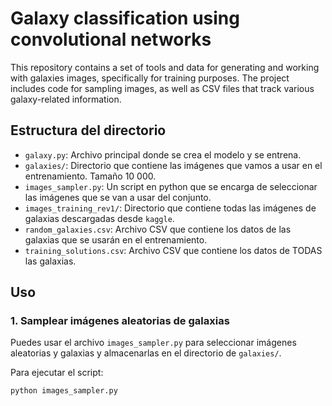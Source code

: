 # Galaxy classification using convolutional networks

This repository contains a set of tools and data for generating and working with galaxies images, specifically for training purposes. The project includes code for sampling images, as well as CSV files that track various galaxy-related information.

## Estructura del directorio

- `galaxy.py`: Archivo principal donde se crea el modelo y se entrena.
- `galaxies/`: Directorio que contiene las imágenes que vamos a usar en el entrenamiento. Tamaño 10 000.
- `images_sampler.py`: Un script en python que se encarga de seleccionar las imágenes que se van a usar del conjunto.
- `images_training_rev1/`: Directorio que contiene todas las imágenes de galaxias descargadas desde `kaggle`.
- `random_galaxies.csv`: Archivo CSV que contiene los datos de las galaxias que se usarán en el entrenamiento.
- `training_solutions.csv`: Archivo CSV que contiene los datos de TODAS las galaxias.

## Uso

### 1. **Samplear imágenes aleatorias de galaxias**

Puedes usar el archivo `images_sampler.py` para seleccionar imágenes aleatorias y galaxias y almacenarlas en el directorio de `galaxies/`.

Para ejecutar el script:

```bash
python images_sampler.py
```
